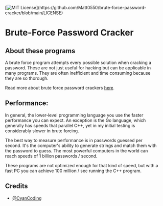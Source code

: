 [![MIT License](https://img.shields.io/apm/l/atomic-design-ui.svg?)](https://github.com/Matt0550/brute-force-password-cracker/blob/main/LICENSE)
# Brute-Force Password Cracker 

## About these programs
A brute force program attempts every possible solution when cracking a password. These are not just useful for hacking but can be applicable in many programs. They are often inefficient and time consuming because they are so thorough.

Read more about brute force password crackers [here](https://en.wikipedia.org/wiki/Brute-force_attack).
## Performance:
In general, the lower-level programming language you use the faster performance you can expect. An exception is the Go language, which generally has speeds that parallel C++, yet in my initial testing is considerably slower in brute forcing.

The best way to measure performance is in passwords guessed per second. It's the computer's ability to generate strings and match them with the password to guess. The most powerful computers in the world can reach speeds of 1 billion passwords / second.

These programs are not optimized enough for that kind of speed, but with a fast PC you can achieve 100 million / sec running the C++ program.
## Credits

- [@CyanCoding](https://github.com/CyanCoding/Brute-Force-Password-Cracker)
